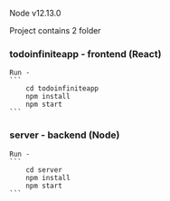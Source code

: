Node v12.13.0

Project contains 2 folder

### todoinfiniteapp - frontend (React)
    Run -
    ```
        cd todoinfiniteapp
        npm install
        npm start
    ```

### server - backend (Node)
    Run -
    ```
        cd server
        npm install
        npm start
    ```